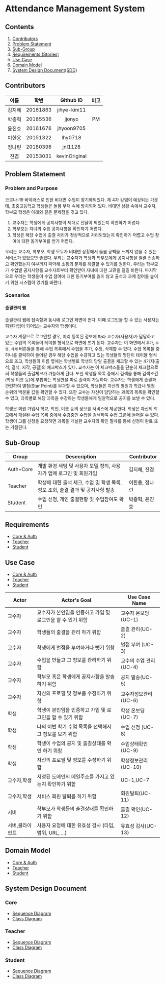 # Attendance Management System
## Contents
1. [Contributors](#Contributors)
2. [Problem Statement](#Problem-Statement)
3. [Sub-Group](#Sub-Group)
4. [Requirements (Stories)](#Requirements)
5. [Use Case](#Use-Case)
6. [Domain Model](#Domain-Model)
7. [System Design Document(SDD)](#System-Design-Document)
## Contributors

|  이름  |   학번   |   Github ID   | 비고 |
| :----: | :------: | :-----------: | :--: |
| 김지혜 | 20161863 |  jihye-kim11  |
| 박종혁 | 20185536 |    jjonyo     |  PM  |
| 윤진호 | 20161676 |  jhyoon9705   |
| 이한용 | 20151322 |    lhy0718    |
| 정나린 | 20180396 |    jnl1128    |
|  진겸  | 20153031 | kevinOriginal |

## Problem Statement

### Problem and Purpose

코로나-19 바이러스로 인한 비대면 수업이 장기화되었다. 제 4차 감염이 예상되는 가운데, 초중고등학교 학생들은 돌봄 부재 속에 방치되어 있다. 비대면 상황 속에서 교수자, 학부모 학생은 아래와 같은 문제점을 겪고 있다.

1. 교수자는 학생에게 공지사항이 제대로 전달이 되었는지 확인하기 어렵다.
1. 학부모는 자녀의 수업 공지사항을 확인하기 어렵다.
1. 학생은 해당 수업에 출결 처리가 정상적으로 처리되었는지 확인하기 어렵고 수업 참여에 대한 동기부여를 얻기 어렵다.

우리는 교수자, 학부모, 학생 모두가 비대면 상황에서 돌봄 공백을 느끼지 않을 수 있는 서비스가 있었으면 좋겠다. 우리는 교수자가 학생과 학부모에게 공지사항을 일괄 전송하고 확인했는지 여부까지 파악해 소통의 문제를 해결할 수 있기를 원한다. 우리는 학부모가 수업별 공지사항를 교수자로부터 확인받아 자녀에 대한 고민을 덜길 바란다. 마지막으로 우리는 학생들이 수업 참여에 대한 동기부여를 잃지 않고 출석과 과제 참여를 높이기 위한 시스템이 있기를 바란다.

### Scenarios

#### 출결관리 웹

출결관리 웹에 접속함과 동시에 로그인 화면이 뜬다. 이때 로그인을 할 수 있는 사용자는 회원가입이 되어있는 교수자와 학생이다.

교수자 계정으로 로그인할 경우, 미리 등록된 정보에 따라 교수자(사용자)가 담당하고 있는 수업의 목록들이 테이블 형식으로 화면에 뜨기 된다. 교수자는 이 화면에서 `추가`, `수정`, `삭제` 버튼들을 통해 수업 목록에서 수업을 추가, 수정, 삭제할 수 있다. 수업 목록들 중 하나를 클릭하여 들어갈 경우 해당 수업을 수강하고 있는 학생들의 명단이 테이블 형식으로 뜨고, 학생들의 이름 옆에는 학생별로 학생의 당일 출결을 체크할 수 있는 4가지(출석, 결석, 지각, 공결)의 체크박스가 있다. 교수자는 이 체크박스들을 단순히 체크함으로써 학생들의 출결체크가 가능하게 된다.  또한 학생들 목록 중에서 검색을 통해 검색조건(학생 이름 등)에 부합하는 학생만을 따로 출력이 가능하다. 교수자는 학생에게 출결과 관련하여 별점(Star Point)를 부과할 수 있으며, 학생들은 자신의 별점과 학급내 별점 순위의 백분율 값을 확인할 수 있다. 또한 교수는 자신이 담당하는 과목의 목록을 확인할 수 있고, 과목별로 해당 과목을 수강하는 학생들에게 일괄적으로 공지를 보낼 수 있다.

학생은 회원 가입시 학교, 학번, 이름 등의 정보를 서비스에 제공한다. 학생은 자신의 학교에서 개설된 수업 목록 중에서 수강중인 수업을 검색하여 수업 그룹에 들어갈 수 있다. 학생이 그룹 신청을 요청하면 과목을 개설한 교수자의 확인 절차를 통해 신청이 완료 또는 거절된다.

## Sub-Group

| Group     | Desecription                                                                    | Contributor    |
| --------- | ------------------------------------------------------------------------------- | -------------- |
| Auth+Core | 개발 환경 세팅 및 사용자 모델 정의, 사용자가 앱에 로그인 및 회원가입            | 김지혜, 진겸   |
| Teacher   | 학생에 대한 출석 체크, 수업 및 학생 목록, 정보 조회, 출결 결과 및 공지사항 발송 | 이한용, 정나린 |
| Student   | 수업 신청, 개인 출결현황 및 수업참여도 확인                                     | 박종혁, 윤진호 |

## Requirements

- [Core & Auth](/Core/Requirements.md)
- [Teacher](/Teacher/Requirements.md)
- [Student](/Student/Requirements.md)

## Use Case

- [Core & Auth](/Core/UseCases.md)
- [Teacher](/Teacher/UseCases.md)
- [Student](/Student/Usecases.md)

Actor | Actor's Goal | Use Case Name
-|-|-
교수자 | 교수자가 본인임을 인증하고 가입 및 로그인을 할 수 있기 위함 | 교수자 온보딩 (UC-1)
교수자 | 학생들의 출결을 관리 하기 위함 | 출결 관리(UC-2)
교수자 | 학생에게 별점을 부여하거나 뺏기 위함 | 별점 부여 (UC-3)
교수자 | 수업을 만들고 그 정보를 관리하기 위함 | 교수의 수업 관리 (UC-4)
교수자 | 학부모 혹은 학생에게 공지사항을 발송하기 위함 | 공지 발송(UC-5)
교수자 | 자신의 프로필 및 정보를 수정하기 위함 | 교수자정보관리(UC-6)
학생 | 학생이 본인임을 인증하고 가입 및 로그인을 할 수 있기 위함 | 학생 온보딩 (UC-7)
학생 | 나의 이번 학기 수업 목록을 선택해서 그 정보를 보기 위함 | 수업 신청 (UC-8)
학생 | 학생이 수업의 공지 및 출결상태를 확인 하기 위함 | 수업상태확인(UC-9)
학생 | 자신의 프로필 및 정보를 수정하기 위함 | 학생정보관리(UC-10)
교수자,학생 | 지정된 도메인의 메일주소를 가지고 있는지 확인하기 위함 | UC-1,UC-7
교수자,학생 | 서비스 회원 탈퇴를 하기 위함 | 회원탈퇴(UC-11)
서버 | 학부모가 학생들의 출결상태를 확인하기 위함 | 출결 확인(UC-12)
서버,클라이언트 | 사용자 요청에 대한 유효성 검사 (타입, 범위, URL, ...) | 유효성 검사(UC-13)

## Domain Model

- [Core & Auth](/Core/DomainModel.md)
- [Teacher](/Teacher/DomainModel.md)
- [Student](/Student/DomainModel.md)

## System Design Document

### Core
- [Sequence Diagram](/Core/SequenceDiagram.md)
- [Class Diagram](/Core/Classdiagram.md)

### Teacher
- [Sequence Diagram](/Teacher/SequenceDiagram.md)
- [Class Diagram](/Teacher/Classdiagram.md)

### Student
- [Sequence Diagram](/Student/SequenceDiagram.md)
- [Class Diagram](/Student/ClassDiagram.md)
